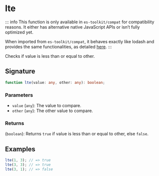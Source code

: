 # lte

::: info
This function is only available in `es-toolkit/compat` for compatibility reasons. It either has alternative native JavaScript APIs or isn’t fully optimized yet.

When imported from `es-toolkit/compat`, it behaves exactly like lodash and provides the same functionalities, as detailed [here](../../../compatibility.md).
:::

Checks if value is less than or equal to other.

## Signature

```typescript
function lte(value: any, other: any): boolean;
```

### Parameters

- `value` (`any`): The value to compare.
- `other` (`any`): The other value to compare.

### Returns

(`boolean`): Returns `true` if value is less than or equal to other, else `false`.

## Examples

```typescript
lte(1, 3); // => true
lte(3, 3); // => true
lte(3, 1); // => false
```
